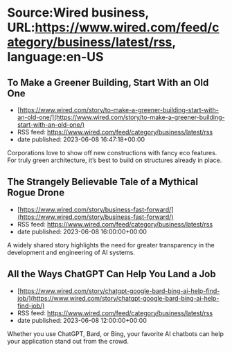# Source:Wired business, URL:https://www.wired.com/feed/category/business/latest/rss, language:en-US

## To Make a Greener Building, Start With an Old One
 - [https://www.wired.com/story/to-make-a-greener-building-start-with-an-old-one/](https://www.wired.com/story/to-make-a-greener-building-start-with-an-old-one/)
 - RSS feed: https://www.wired.com/feed/category/business/latest/rss
 - date published: 2023-06-08 16:47:18+00:00

Corporations love to show off new constructions with fancy eco features. For truly green architecture, it’s best to build on structures already in place.

## The Strangely Believable Tale of a Mythical Rogue Drone
 - [https://www.wired.com/story/business-fast-forward/](https://www.wired.com/story/business-fast-forward/)
 - RSS feed: https://www.wired.com/feed/category/business/latest/rss
 - date published: 2023-06-08 16:00:00+00:00

A widely shared story highlights the need for greater transparency in the development and engineering of AI systems.

## All the Ways ChatGPT Can Help You Land a Job
 - [https://www.wired.com/story/chatgpt-google-bard-bing-ai-help-find-job/](https://www.wired.com/story/chatgpt-google-bard-bing-ai-help-find-job/)
 - RSS feed: https://www.wired.com/feed/category/business/latest/rss
 - date published: 2023-06-08 12:00:00+00:00

Whether you use ChatGPT, Bard, or Bing, your favorite AI chatbots can help your application stand out from the crowd.

